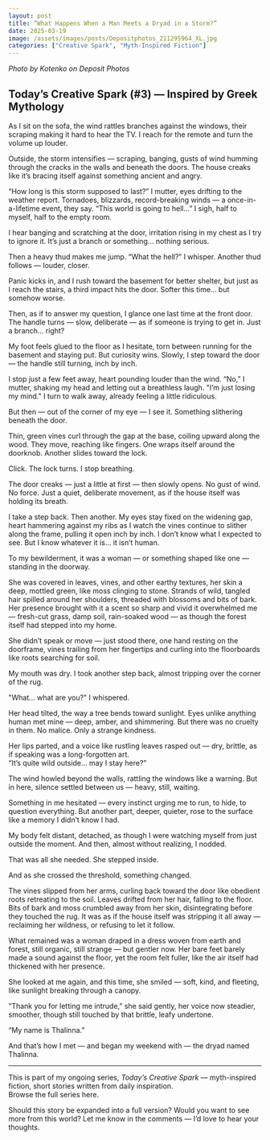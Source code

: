 ```yaml
---
layout: post
title: “What Happens When a Man Meets a Dryad in a Storm?”
date: 2025-03-19
image: /assets/images/posts/Depositphotos_211295964_XL.jpg
categories: ["Creative Spark", "Myth-Inspired Fiction"]
---
```

*Photo by Kotenko on Deposit Photos*

## Today’s Creative Spark (#3) — Inspired by Greek Mythology

As I sit on the sofa, the wind rattles branches against the windows, their scraping making it hard to hear the TV. I reach for the remote and turn the volume up louder.

Outside, the storm intensifies — scraping, banging, gusts of wind humming through the cracks in the walls and beneath the doors. The house creaks like it’s bracing itself against something ancient and angry.

“How long is this storm supposed to last?” I mutter, eyes drifting to the weather report. Tornadoes, blizzards, record-breaking winds — a once-in-a-lifetime event, they say. “This world is going to hell…” I sigh, half to myself, half to the empty room. 

I hear banging and scratching at the door, irritation rising in my chest as I try to ignore it. It’s just a branch or something… nothing serious.

Then a heavy thud makes me jump. “What the hell?” I whisper. Another thud follows — louder, closer.

Panic kicks in, and I rush toward the basement for better shelter, but just as I reach the stairs, a third impact hits the door. Softer this time… but somehow worse. 

Then, as if to answer my question, I glance one last time at the front door. The handle turns — slow, deliberate — as if someone is trying to get in. Just a branch… right?

My foot feels glued to the floor as I hesitate, torn between running for the basement and staying put. But curiosity wins. Slowly, I step toward the door — the handle still turning, inch by inch.

I stop just a few feet away, heart pounding louder than the wind. “No,” I mutter, shaking my head and letting out a breathless laugh. "I’m just losing my mind." I turn to walk away, already feeling a little ridiculous.

But then — out of the corner of my eye — I see it. Something slithering beneath the door.

Thin, green vines curl through the gap at the base, coiling upward along the wood. They move, reaching like fingers. One wraps itself around the doorknob. Another slides toward the lock.

Click. The lock turns. I stop breathing.

The door creaks — just a little at first — then slowly opens. No gust of wind. No force. Just a quiet, deliberate movement, as if the house itself was holding its breath.

I take a step back. Then another. My eyes stay fixed on the widening gap, heart hammering against my ribs as I watch the vines continue to slither along the frame, pulling it open inch by inch. I don’t know what I expected to see. But I know whatever it is… it isn’t human. 

To my bewilderment, it was a woman — or something shaped like one — standing in the doorway.

She was covered in leaves, vines, and other earthy textures, her skin a deep, mottled green, like moss clinging to stone. Strands of wild, tangled hair spilled around her shoulders, threaded with blossoms and bits of bark. Her presence brought with it a scent so sharp and vivid it overwhelmed me — fresh-cut grass, damp soil, rain-soaked wood — as though the forest itself had stepped into my home.

She didn’t speak or move — just stood there, one hand resting on the doorframe, vines trailing from her fingertips and curling into the floorboards like roots searching for soil.

My mouth was dry. I took another step back, almost tripping over the corner of the rug.

"What… what are you?" I whispered.

Her head tilted, the way a tree bends toward sunlight. Eyes unlike anything human met mine — deep, amber, and shimmering. But there was no cruelty in them. No malice. Only a strange kindness.

Her lips parted, and a voice like rustling leaves rasped out — dry, brittle, as if speaking was a long-forgotten art.  
“It’s quite wild outside… may I stay here?”

The wind howled beyond the walls, rattling the windows like a warning. But in here, silence settled between us — heavy, still, waiting.

Something in me hesitated — every instinct urging me to run, to hide, to question everything. But another part, deeper, quieter, rose to the surface like a memory I didn’t know I had.

My body felt distant, detached, as though I were watching myself from just outside the moment. And then, almost without realizing, I nodded.

That was all she needed. She stepped inside.

And as she crossed the threshold, something changed.

The vines slipped from her arms, curling back toward the door like obedient roots retreating to the soil. Leaves drifted from her hair, falling to the floor. Bits of bark and moss crumbled away from her skin, disintegrating before they touched the rug. It was as if the house itself was stripping it all away — reclaiming her wildness, or refusing to let it follow.

What remained was a woman draped in a dress woven from earth and forest, still organic, still strange — but gentler now. Her bare feet barely made a sound against the floor, yet the room felt fuller, like the air itself had thickened with her presence. 

She looked at me again, and this time, she smiled — soft, kind, and fleeting, like sunlight breaking through a canopy.

“Thank you for letting me intrude,” she said gently, her voice now steadier, smoother, though still touched by that brittle, leafy undertone.

“My name is Thalinna.”

And that’s how I met — and began my weekend with — the dryad named Thalinna.

---

This is part of my ongoing series, *Today’s Creative Spark* — myth-inspired fiction, short stories written from daily inspiration.  
Browse the full series here.

Should this story be expanded into a full version? Would you want to see more from this world? Let me know in the comments — I’d love to hear your thoughts.